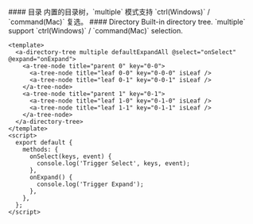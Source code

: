 <cn>
#### 目录
内置的目录树，`multiple` 模式支持 `ctrl(Windows)` / `command(Mac)` 复选。
</cn>

<us>
#### Directory
Built-in directory tree. `multiple` support `ctrl(Windows)` / `command(Mac)` selection.
</us>

```tpl
<template>
  <a-directory-tree multiple defaultExpandAll @select="onSelect" @expand="onExpand">
    <a-tree-node title="parent 0" key="0-0">
      <a-tree-node title="leaf 0-0" key="0-0-0" isLeaf />
      <a-tree-node title="leaf 0-1" key="0-0-1" isLeaf />
    </a-tree-node>
    <a-tree-node title="parent 1" key="0-1">
      <a-tree-node title="leaf 1-0" key="0-1-0" isLeaf />
      <a-tree-node title="leaf 1-1" key="0-1-1" isLeaf />
    </a-tree-node>
  </a-directory-tree>
</template>
<script>
  export default {
    methods: {
      onSelect(keys, event) {
        console.log('Trigger Select', keys, event);
      },
      onExpand() {
        console.log('Trigger Expand');
      },
    },
  };
</script>
```
